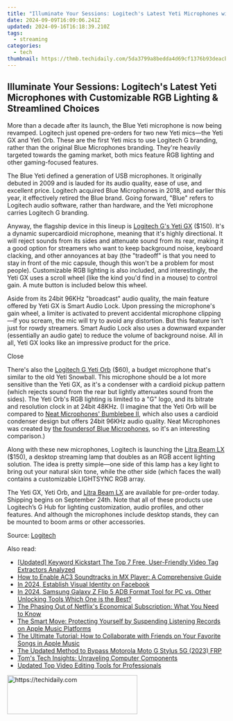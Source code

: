 ```yaml
---
title: "Illuminate Your Sessions: Logitech's Latest Yeti Microphones with Customizable RGB Lighting & Streamlined Choices"
date: 2024-09-09T16:09:06.241Z
updated: 2024-09-16T16:18:39.210Z
tags:
  - streaming
categories:
  - tech
thumbnail: https://thmb.techidaily.com/5da3799a8bedda4d69cf1376b93deacb85f38c0ac9294944d02b8e17d908c0f4.png
---
```


## Illuminate Your Sessions: Logitech's Latest Yeti Microphones with Customizable RGB Lighting & Streamlined Choices

More than a decade after its launch, the Blue Yeti microphone is now being revamped. Logitech just opened pre-orders for two new Yeti mics—the Yeti GX and Yeti Orb. These are the first Yeti mics to use Logitech G branding, rather than the original Blue Microphones branding. They're heavily targeted towards the gaming market, both mics feature RGB lighting and other gaming-focused features.

 The Blue Yeti defined a generation of USB microphones. It originally debuted in 2009 and is lauded for its audio quality, ease of use, and excellent price. Logitech acquired Blue Microphones in 2018, and earlier this year, it effectively retired the Blue brand. Going forward, "Blue" refers to Logitech audio software, rather than hardware, and the Yeti microphone carries Logitech G branding.

 Anyway, the flagship device in this lineup is [Logitech G's Yeti GX](https://www.logitechg.com/en-us/products/microphones/yeti-gx-gaming-microphone.988-000567.html) ($150). It's a dynamic supercardioid microphone, meaning that it's highly directional. It will reject sounds from its sides and attenuate sound from its rear, making it a good option for streamers who want to keep background noise, keyboard clacking, and other annoyances at bay (the "tradeoff" is that you need to stay in front of the mic capsule, though this won't be a problem for most people). Customizable RGB lighting is also included, and interestingly, the Yeti GX uses a scroll wheel (like the kind you'd find in a mouse) to control gain. A mute button is included below this wheel.

 Aside from its 24bit 96KHz "broadcast" audio quality, the main feature offered by Yeti GX is Smart Audio Lock. Upon pressing the microphone's gain wheel, a limiter is activated to prevent accidental microphone clipping—if you scream, the mic will try to avoid any distortion. But this feature isn't just for rowdy streamers. Smart Audio Lock also uses a downward expander (essentially an audio gate) to reduce the volume of background noise. All in all, Yeti GX looks like an impressive product for the price.

Close 

 There's also the [Logitech G Yeti Orb](https://www.logitechg.com/en-us/products/microphones/yeti-orb-gaming-microphone.988-000549.html) ($60), a budget microphone that's similar to the old Yeti Snowball. This microphone should be a lot more sensitive than the Yeti GX, as it's a condenser with a cardioid pickup pattern (which rejects sound from the rear but lightly attenuates sound from the sides). The Yeti Orb's RGB lighting is limited to a "G" logo, and its bitrate and resolution clock in at 24bit 48KHz. (I imagine that the Yeti Orb will be compared to [Neat Microphones' Bumblebee II](https://facebook-videos.techidaily.com/updated-2024-approved-dive-into-the-digital-ocean-unveiling-facebooks-video-depth/), which also uses a cardioid condenser design but offers 24bit 96KHz audio quality. Neat Microphones was created by [the founders](https://www.stray-electrons.com)[of Blue Microphones](http://www.stray-electrons.com), so it's an interesting comparison.)

 Along with these new microphones, Logitech is launching the [Litra Beam LX](https://www.logitechg.com/en-us/products/cameras-lighting/litra-beam-lx-led-light.946-000013.html) ($150), a desktop streaming lamp that doubles as an RGB accent lighting solution. The idea is pretty simple—one side of this lamp has a key light to bring out your natural skin tone, while the other side (which faces the wall) contains a customizable LIGHTSYNC RGB array.

 The Yeti GX, Yeti Orb, and [Litra Beam LX](https://www.logitechg.com/en-us/products/cameras-lighting/litra-beam-lx-led-light.946-000013.html) are available for pre-order today. Shipping begins on September 24th. Note that all of these products use Logitech’s G Hub for lighting customization, audio profiles, and other features. And although the microphones include desktop stands, they can be mounted to boom arms or other accessories.

 Source: [Logitech](https://news.logitech.com/press-releases/news-details/2023/Play-Out-Loud-Logitech-G-Launches-the-Next-Generation-of-Yeti-Microphones-and-Litra-Lights-to-Help-Content-Creators-Look-and-Sound-Their-Best/default.aspx)

<ins class="adsbygoogle"
     style="display:block"
     data-ad-format="autorelaxed"
     data-ad-client="ca-pub-7571918770474297"
     data-ad-slot="1223367746"></ins>

<ins class="adsbygoogle"
     style="display:block"
     data-ad-client="ca-pub-7571918770474297"
     data-ad-slot="8358498916"
     data-ad-format="auto"
     data-full-width-responsive="true"></ins>

<span class="atpl-alsoreadstyle">Also read:</span>
<div><ul>
<li><a href="https://facebook-video-footage.techidaily.com/updated-keyword-kickstart-the-top-7-free-user-friendly-video-tag-extractors-analyzed/"><u>[Updated] Keyword Kickstart The Top 7 Free, User-Friendly Video Tag Extractors Analyzed</u></a></li>
<li><a href="https://blog-min.techidaily.com/how-to-enable-ac3-soundtracks-in-mx-player-a-comprehensive-guide/"><u>How to Enable AC3 Soundtracks in MX Player: A Comprehensive Guide</u></a></li>
<li><a href="https://facebook-video-content.techidaily.com/in-2024-establish-visual-identity-on-facebook/"><u>In 2024, Establish Visual Identity on Facebook</u></a></li>
<li><a href="https://android-frp.techidaily.com/in-2024-samsung-galaxy-z-flip-5-adb-format-tool-for-pc-vs-other-unlocking-tools-which-one-is-the-best-by-drfone-android/"><u>In 2024, Samsung Galaxy Z Flip 5 ADB Format Tool for PC vs. Other Unlocking Tools Which One is the Best?</u></a></li>
<li><a href="https://media-tips.techidaily.com/the-phasing-out-of-netflixs-economical-subscription-what-you-need-to-know/"><u>The Phasing Out of Netflix's Economical Subscription: What You Need to Know</u></a></li>
<li><a href="https://media-tips.techidaily.com/the-smart-move-protecting-yourself-by-suspending-listening-records-on-apple-music-platforms/"><u>The Smart Move: Protecting Yourself by Suspending Listening Records on Apple Music Platforms</u></a></li>
<li><a href="https://media-tips.techidaily.com/the-ultimate-tutorial-how-to-collaborate-with-friends-on-your-favorite-songs-in-apple-music/"><u>The Ultimate Tutorial: How to Collaborate with Friends on Your Favorite Songs in Apple Music</u></a></li>
<li><a href="https://android-frp.techidaily.com/the-updated-method-to-bypass-motorola-moto-g-stylus-5g-2023-frp-by-drfone-android/"><u>The Updated Method to Bypass Motorola Moto G Stylus 5G (2023) FRP</u></a></li>
<li><a href="https://hardware-updates.techidaily.com/toms-tech-insights-unraveling-computer-components/"><u>Tom's Tech Insights: Unraveling Computer Components</u></a></li>
<li><a href="https://smart-video-editing.techidaily.com/updated-top-video-editing-tools-for-professionals/"><u>Updated Top Video Editing Tools for Professionals</u></a></li>
</ul></div>

<!-- affiliate ads begin -->
<a href="https://united.elfm.net/c/5597632/2139557/4704" target="_top" id="2139557">
  <img src="//a.impactradius-go.com/display-ad/4704-2139557" border="0" alt="https://techidaily.com" width="300" height="90"/>
</a>
<img height="0" width="0" src="https://united.elfm.net/i/5597632/2139557/4704" style="position:absolute;visibility:hidden;" border="0" />
<!-- affiliate ads end -->

